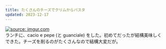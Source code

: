 ```yaml
---
title: たくさんのチーズでクリムからパスタ
updated: 2023-12-17
---
```


<a href="https://imgur.com/JndlWMx"><img src="https://i.imgur.com/JndlWMx.jpg" title="source: imgur.com" /></a>  
ランチに、cacio e pepe (と guanciale) をした。初めてだったが結構美味しくできた。チーズを削るのがたくさんなので結構大変だが。
